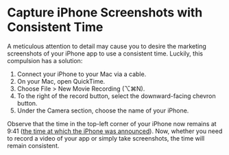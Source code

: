 # Capture iPhone Screenshots with Consistent Time

A meticulous attention to detail may cause you to desire the marketing screenshots of your iPhone app to use a consistent time. Luckily, this compulsion has a solution:
1. Connect your iPhone to your Mac via a cable.
2. On your Mac, open QuickTime.
3. Choose File > New Movie Recording (⌥⌘N).
4. To the right of the record button, select the downward-facing chevron button.
5. Under the Camera section, choose the name of your iPhone.

Observe that the time in the top-left corner of your iPhone now remains at 9:41 ([the time at which the iPhone was announced](https://www.engadget.com/2014-04-14-why-9-41-am-is-the-always-the-time-displayed-on-iphones-and-ipad.html)). Now, whether you need to record a video of your app or simply take screenshots, the time will remain consistent.